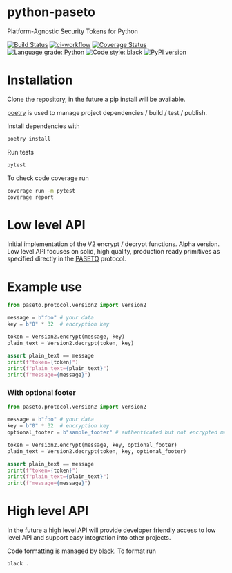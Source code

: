 # python-paseto
Platform-Agnostic Security Tokens for Python

[![Build Status](https://travis-ci.org/purificant/python-paseto.svg?branch=main)](https://travis-ci.org/purificant/python-paseto)
[![ci-workflow](https://github.com/purificant/python-paseto/actions/workflows/ci.yaml/badge.svg)](https://github.com/purificant/python-paseto/actions/workflows/ci.yaml)
[![Coverage Status](https://coveralls.io/repos/github/purificant/python-paseto/badge.svg?branch=main)](https://coveralls.io/github/purificant/python-paseto?branch=master)
[![Language grade: Python](https://img.shields.io/lgtm/grade/python/g/purificant/python-paseto.svg?logo=lgtm&logoWidth=18)](https://lgtm.com/projects/g/purificant/python-paseto/context:python)
[![Code style: black](https://img.shields.io/badge/code%20style-black-000000.svg)](https://github.com/ambv/black)
[![PyPI version](https://badge.fury.io/py/python-paseto.svg)](https://badge.fury.io/py/python-paseto)


# Installation
Clone the repository, in the future a pip install will be available.

[poetry](https://github.com/sdispater/poetry#installation) is used to manage project
dependencies / build / test / publish.

Install dependencies with 
```bash
poetry install
```

Run tests
```bash
pytest
```

To check code coverage run
```bash
coverage run -m pytest
coverage report
```

# Low level API
Initial implementation of the V2 encrypt / decrypt functions. Alpha version.
Low level API focuses on solid, high quality, production ready primitives
as specified directly in the [PASETO](https://tools.ietf.org/html/draft-paragon-paseto-rfc-00) 
protocol.

# Example use
```python
from paseto.protocol.version2 import Version2

message = b"foo" # your data
key = b"0" * 32  # encryption key

token = Version2.encrypt(message, key)
plain_text = Version2.decrypt(token, key)

assert plain_text == message
print(f"token={token}")
print(f"plain_text={plain_text}")
print(f"message={message}")
```
### With optional footer
```python
from paseto.protocol.version2 import Version2

message = b"foo" # your data
key = b"0" * 32  # encryption key
optional_footer = b"sample_footer" # authenticated but not encrypted metadata

token = Version2.encrypt(message, key, optional_footer)
plain_text = Version2.decrypt(token, key, optional_footer)

assert plain_text == message
print(f"token={token}")
print(f"plain_text={plain_text}")
print(f"message={message}")
```

# High level API
In the future a high level API will provide developer friendly access to low level API
and support easy integration into other projects.

Code formatting is managed by [black](https://github.com/ambv/black). To format run
```bash
black .
```